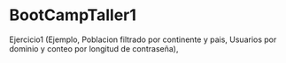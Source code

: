# BootCampTaller1
Ejercicio1 (Ejemplo, Poblacion filtrado por continente  y pais, Usuarios por dominio y conteo por longitud de contraseña),
